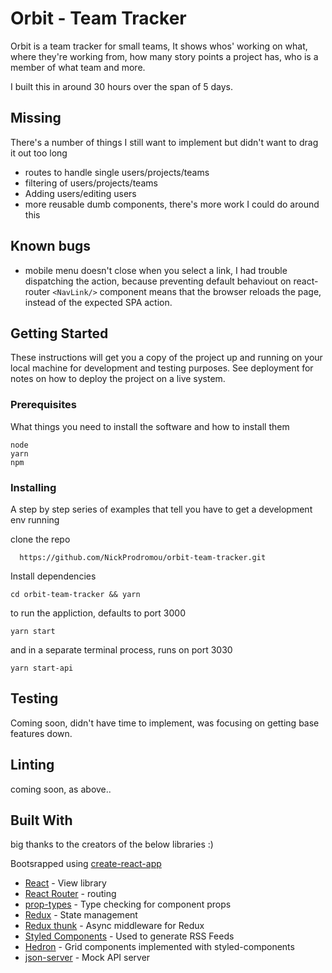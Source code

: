 # Orbit - Team Tracker

Orbit is a team tracker for small teams, It shows whos' working on what, where they're working from, how many story points a project has, who is a member of what team and more.

I built this in around 30 hours over the span of 5 days.

## Missing

There's a number of things I still want to implement but didn't want to drag it out too long
*	routes to handle single users/projects/teams
*	filtering of users/projects/teams
*	Adding users/editing users
*	more reusable dumb components, there's more work I could do around this

## Known bugs
* mobile menu doesn't close when you select a link, I had trouble dispatching the action, because preventing default behaviout on react-router `<NavLink/>` component means that the browser reloads the page, instead of the expected SPA action.


## Getting Started

These instructions will get you a copy of the project up and running on your local machine for development and testing purposes. See deployment for notes on how to deploy the project on a live system.

### Prerequisites

What things you need to install the software and how to install them

```
node
yarn
npm
```

### Installing

A step by step series of examples that tell you have to get a development env running

clone the repo

```
  https://github.com/NickProdromou/orbit-team-tracker.git
```

Install dependencies

```
cd orbit-team-tracker && yarn
```

to run the appliction, defaults to port 3000

```
yarn start
```

and in a separate terminal process, runs on port 3030

```
yarn start-api
```

## Testing

Coming soon, didn't have time to implement, was focusing on getting base features down.

## Linting

coming soon, as above..

## Built With

big thanks to the creators of the below libraries :)

Bootsrapped using [create-react-app](https://github.com/facebook/create-react-app)

* [React](http://www.dropwizard.io/1.0.2/docs/) - View library
* [React Router](https://github.com/ReactTraining/react-router) - routing
* [prop-types](https://www.npmjs.com/package/prop-types) - Type checking for component props
* [Redux](https://maven.apache.org/) - State management
* [Redux thunk](https://github.com/gaearon/redux-thunk) - Async middleware for Redux
* [Styled Components](https://rometools.github.io/rome/) - Used to generate RSS Feeds
* [Hedron]() - Grid components implemented with styled-components
* [json-server](https://github.com/typicode/json-server) - Mock API server
